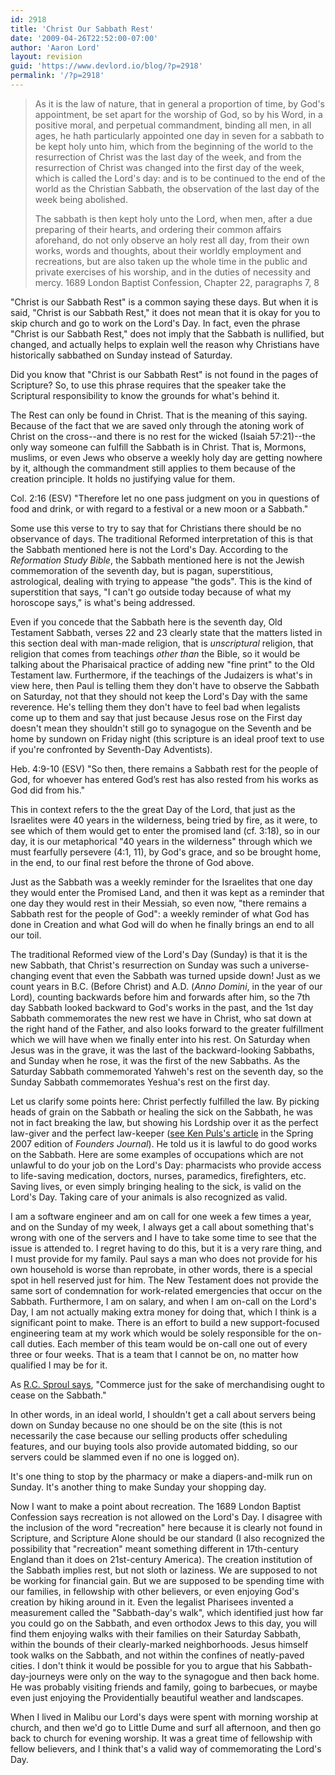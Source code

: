 ```yaml
---
id: 2918
title: 'Christ Our Sabbath Rest'
date: '2009-04-26T22:52:00-07:00'
author: 'Aaron Lord'
layout: revision
guid: 'https://www.devlord.io/blog/?p=2918'
permalink: '/?p=2918'
---
```


<blockquote>As it is the law of nature, that in general a proportion of time, by God's appointment, be set apart for the worship of God, so by his Word, in a positive moral, and perpetual commandment, binding all men, in all ages, he hath particularly appointed one day in seven for a sabbath to be kept holy unto him, which from the beginning of the world to the resurrection of Christ was the last day of the week, and from the resurrection of Christ was changed into the first day of the week, which is called the Lord's day: and is to be continued to the end of the world as the Christian Sabbath, the observation of the last day of the week being abolished.

The sabbath is then kept holy unto the Lord, when men, after a due preparing of their hearts, and ordering their common affairs aforehand, do not only observe an holy rest all day, from their own works, words and thoughts, about their worldly employment and recreations, but are also taken up the whole time in the public and private exercises of his worship, and in the duties of necessity and mercy. 1689 London Baptist Confession, Chapter 22, paragraphs 7, 8</blockquote>
"Christ is our Sabbath Rest" is a common saying these days. But when it is said, "Christ is our Sabbath Rest," it does not mean that it is okay for you to skip church and go to work on the Lord's Day. In fact, even the phrase "Christ is our Sabbath Rest," does not imply that the Sabbath is nullified, but changed, and actually helps to explain well the reason why Christians have historically sabbathed on Sunday instead of Saturday.

Did you know that "Christ is our Sabbath Rest" is not found in the pages of Scripture? So, to use this phrase requires that the speaker take the Scriptural responsibility to know the grounds for what's behind it.

The Rest can only be found in Christ. That is the meaning of this saying. Because of the fact that we are saved only through the atoning work of Christ on the cross--and there is no rest for the wicked (Isaiah 57:21)--the only way someone can fulfill the Sabbath is in Christ. That is, Mormons, muslims, or even Jews who observe a weekly holy day are getting nowhere by it, although the commandment still applies to them because of the creation principle. It holds no justifying value for them.

Col. 2:16 (ESV) "Therefore let no one pass judgment on you in questions of food and drink, or with regard to a festival or a new moon or a Sabbath."

Some use this verse to try to say that for Christians there should be no observance of days. The traditional Reformed interpretation of this is that the Sabbath mentioned here is not the Lord's Day. According to the <span style="font-style:italic;">Reformation Study Bible</span>, the Sabbath mentioned here is not the Jewish commemoration of the seventh day, but is pagan, superstitious, astrological, dealing with trying to appease "the gods". This is the kind of superstition that says, "I can't go outside today because of what my horoscope says," is what's being addressed.

Even if you concede that the Sabbath here is the seventh day, Old Testament Sabbath, verses 22 and 23 clearly state that the matters listed in this section deal with man-made religion, that is <span style="font-style:italic;">unscriptural</span> religion, that religion that comes from teachings <span style="font-style:italic;">other than</span> the Bible, so it would be talking about the Pharisaical practice of adding new "fine print" to the Old Testament law. Furthermore, if the teachings of the Judaizers is what's in view here, then Paul is telling them they don't have to observe the Sabbath on Saturday, not that they should not keep the Lord's Day with the same reverence. He's telling them they don't have to feel bad when legalists come up to them and say that just because Jesus rose on the First day doesn't mean they shouldn't still go to synagogue on the Seventh and be home by sundown on Friday night (this scripture is an ideal proof text to use if you're confronted by Seventh-Day Adventists).

Heb. 4:9-10 (ESV) "So then, there remains a Sabbath rest for the people of God, for whoever has entered God’s rest has also rested from his works as God did from his."

This in context refers to the the great Day of the Lord, that just as the Israelites were 40 years in the wilderness, being tried by fire, as it were, to see which of them would get to enter the promised land (cf. 3:18), so in our day, it is our metaphorical "40 years in the wilderness" through which we must fearfully persevere (4:1, 11), by God's grace, and so be brought home, in the end, to our final rest before the throne of God above.

Just as the Sabbath was a weekly reminder for the Israelites that one day they would enter the Promised Land, and then it was kept as a reminder that one day they would rest in their Messiah, so even now, "there remains a Sabbath rest for the people of God": a weekly reminder of what God has done in Creation and what God will do when he finally brings an end to all our toil.

The traditional Reformed view of the Lord's Day (Sunday) is that it is the new Sabbath, that Christ's resurrection on Sunday was such a universe-changing event that even the Sabbath was turned upside down! Just as we count years in B.C. (Before Christ) and A.D. (<em>Anno Domini</em>, in the year of our Lord), counting backwards before him and forwards after him, so the 7th day Sabbath looked backward to God's works in the past, and the 1st day Sabbath commemorates the new rest we have in Christ, who sat down at the right hand of the Father, and also looks forward to the greater fulfillment which we will have when we finally enter into his rest. On Saturday when Jesus was in the grave, it was the last of the backward-looking Sabbaths, and Sunday when he rose, it was the first of the new Sabbaths. As the Saturday Sabbath commemorated Yahweh's rest on the seventh day, so the Sunday Sabbath commemorates Yeshua's rest on the first day.

Let us clarify some points here: Christ perfectly fulfilled the law. By picking heads of grain on the Sabbath or healing the sick on the Sabbath, he was not in fact breaking the law, but showing his Lordship over it as the perfect law-giver and the perfect law-keeper (<a href="http://www.founders.org/journal/fj68/article1.html">see Ken Puls's article</a> in the Spring 2007 edition of <span style="font-style:italic;">Founders Journal</span>). He told us it is lawful to do good works on the Sabbath. Here are some examples of occupations which are not unlawful to do your job on the Lord's Day: pharmacists who provide access to life-saving medication, doctors, nurses, paramedics, firefighters, etc. Saving lives, or even simply bringing healing to the sick, is valid on the Lord's Day. Taking care of your animals is also recognized as valid.

I am a software engineer and am on call for one week a few times a year, and on the Sunday of my week, I always get a call about something that's wrong with one of the servers and I have to take some time to see that the issue is attended to. I regret having to do this, but it is a very rare thing, and I must provide for my family. Paul says a man who does not provide for his own household is worse than reprobate, in other words, there is a special spot in hell reserved just for him. The New Testament does not provide the same sort of condemnation for work-related emergencies that occur on the Sabbath. Furthermore, I am on salary, and when I am on-call on the Lord's Day, I am not actually making extra money for doing that, which I think is a significant point to make. There is an effort to build a new support-focused engineering team at my work which would be solely responsible for the on-call duties. Each member of this team would be on-call one out of every three or four weeks. That is a team that I cannot be on, no matter how qualified I may be for it.

As <a href="http://www.ligonier.org/blog/2009/04/how-are-we-to-keep-the-sabbath-in-todays-society.html">R.C. Sproul says</a>, "Commerce just for the sake of merchandising ought to cease on the Sabbath."

In other words, in an ideal world, I shouldn't get a call about servers being down on Sunday because no one should be on the site (this is not necessarily the case because our selling products offer scheduling features, and our buying tools also provide automated bidding, so our servers could be slammed even if no one is logged on).

It's one thing to stop by the pharmacy or make a diapers-and-milk run on Sunday. It's another thing to make Sunday your shopping day.

Now I want to make a point about recreation. The 1689 London Baptist Confession says recreation is not allowed on the Lord's Day. I disagree with the inclusion of the word "recreation" here because it is clearly not found in Scripture, and Scripture Alone should be our standard (I also recognized the possibility that "recreation" meant something different in 17th-century England than it does on 21st-century America). The creation institution of the Sabbath implies rest, but not sloth or laziness. We are supposed to not be working for financial gain. But we are supposed to be spending time with our families, in fellowship with other believers, or even enjoying God's creation by hiking around in it. Even the legalist Pharisees invented a measurement called the "Sabbath-day's walk", which identified just how far you could go on the Sabbath, and even orthodox Jews to this day, you will find them enjoying walks with their families on their Saturday Sabbath, within the bounds of their clearly-marked neighborhoods. Jesus himself took walks on the Sabbath, and not within the confines of neatly-paved cities. I don't think it would be possible for you to argue that his Sabbath-day-journeys were only on the way to the synagogue and then back home. He was probably visiting friends and family, going to barbecues, or maybe even just enjoying the Providentially beautiful weather and landscapes.

When I lived in Malibu our Lord's days were spent with morning worship at church, and then we'd go to Little Dume and surf all afternoon, and then go back to church for evening worship. It was a great time of fellowship with fellow believers, and I think that's a valid way of commemorating the Lord's Day.
<div class="blogger-post-footer"><img src="/2009/04/26/christ-our-sabbath-rest/"" width="1" height="1" /></div>